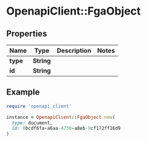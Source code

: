 # OpenapiClient::FgaObject

## Properties

| Name | Type | Description | Notes |
| ---- | ---- | ----------- | ----- |
| **type** | **String** |  |  |
| **id** | **String** |  |  |

## Example

```ruby
require 'openapi_client'

instance = OpenapiClient::FgaObject.new(
  type: document,
  id: 0bcdf6fa-a6aa-4730-a8eb-9cf172ff16d9
)
```

